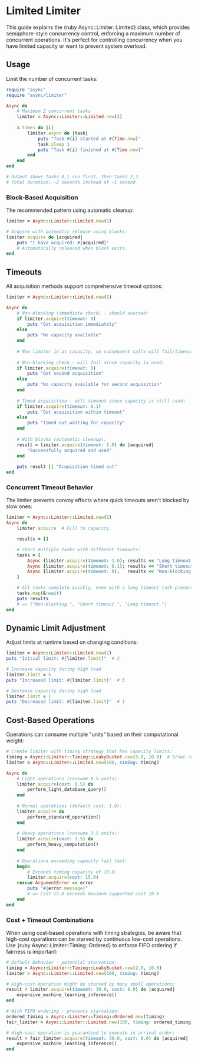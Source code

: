 # Limited Limiter

This guide explains the {ruby Async::Limiter::Limited} class, which provides semaphore-style concurrency control, enforcing a maximum number of concurrent operations. It's perfect for controlling concurrency when you have limited capacity or want to prevent system overload.

## Usage

Limit the number of concurrent tasks:

```ruby
require "async"
require "async/limiter"

Async do
	# Maximum 2 concurrent tasks
	limiter = Async::Limiter::Limited.new(2)
	
	4.times do |i|
		limiter.async do |task|
			puts "Task #{i} started at #{Time.now}"
			task.sleep 1
			puts "Task #{i} finished at #{Time.now}"
		end
	end
end

# Output shows tasks 0,1 run first, then tasks 2,3
# Total duration: ~2 seconds instead of ~1 second
```

### Block-Based Acquisition

The recommended pattern using automatic cleanup:

```ruby
limiter = Async::Limiter::Limited.new(1)

# Acquire with automatic release using blocks:
limiter.acquire do |acquired|
	puts "I have acquired: #{acquired}"
	# Automatically released when block exits.
end
```

## Timeouts

All acquisition methods support comprehensive timeout options:

```ruby
limiter = Async::Limiter::Limited.new(1)

Async do
	# Non-blocking (immediate check) - should succeed:
	if limiter.acquire(timeout: 0)
		puts "Got acquisition immediately"
	else
		puts "No capacity available"
	end
	
	# Now limiter is at capacity, so subsequent calls will fail/timeout.
	
	# Non-blocking check - will fail since capacity is used:
	if limiter.acquire(timeout: 0)
		puts "Got second acquisition"
	else
		puts "No capacity available for second acquisition"
	end
	
	# Timed acquisition - will timeout since capacity is still used:
	if limiter.acquire(timeout: 0.1)
		puts "Got acquisition within timeout"
	else
		puts "Timed out waiting for capacity"
	end
	
	# With blocks (automatic cleanup):
	result = limiter.acquire(timeout: 1.0) do |acquired|
		"Successfully acquired and used"
	end
	
	puts result || "Acquisition timed out"
end
```

### Concurrent Timeout Behavior

The limiter prevents convoy effects where quick timeouts aren't blocked by slow ones:

```ruby
limiter = Async::Limiter::Limited.new(1)
Async do
	limiter.acquire  # Fill to capacity.

	results = []

	# Start multiple tasks with different timeouts:
	tasks = [
		Async {limiter.acquire(timeout: 1.0); results << "Long timeout."},
		Async {limiter.acquire(timeout: 0.1); results << "Short timeout."},
		Async {limiter.acquire(timeout: 0);   results << "Non-blocking."},
	]

	# All tasks complete quickly, even with a long timeout task present:
	tasks.map(&:wait)
	puts results
	# => ["Non-blocking.", "Short timeout.", "Long timeout."]
end
```

## Dynamic Limit Adjustment

Adjust limits at runtime based on changing conditions:

```ruby
limiter = Async::Limiter::Limited.new(2)
puts "Initial limit: #{limiter.limit}"  # 2

# Increase capacity during high load
limiter.limit = 5
puts "Increased limit: #{limiter.limit}"  # 5

# Decrease capacity during high load
limiter.limit = 1
puts "Decreased limit: #{limiter.limit}"  # 1
```

## Cost-Based Operations

Operations can consume multiple "units" based on their computational weight:

```ruby
# Create limiter with timing strategy that has capacity limits:
timing = Async::Limiter::Timing::LeakyBucket.new(5.0, 10.0)  # 5/sec rate, 10 capacity.
limiter = Async::Limiter::Limited.new(100, timing: timing)

Async do
	# Light operations (consume 0.5 units):
	limiter.acquire(cost: 0.5) do
		perform_light_database_query()
	end
	
	# Normal operations (default cost: 1.0):
	limiter.acquire do
		perform_standard_operation()
	end
	
	# Heavy operations (consume 3.5 units):
	limiter.acquire(cost: 3.5) do
		perform_heavy_computation()
	end
	
	# Operations exceeding capacity fail fast:
	begin
		# Exceeds timing capacity of 10.0:
		limiter.acquire(cost: 15.0)
	rescue ArgumentError => error
		puts "#{error.message}"
		# => Cost 15.0 exceeds maximum supported cost 10.0
	end
end
```

### Cost + Timeout Combinations

When using cost-based operations with timing strategies, be aware that high-cost operations can be starved by continuous low-cost operations. Use {ruby Async::Limiter::Timing::Ordered} to enforce FIFO ordering if fairness is important:

```ruby
# Default behavior - potential starvation:
timing = Async::Limiter::Timing::LeakyBucket.new(2.0, 10.0)
limiter = Async::Limiter::Limited.new(100, timing: timing)

# High-cost operation might be starved by many small operations:
result = limiter.acquire(timeout: 30.0, cost: 8.0) do |acquired|
	expensive_machine_learning_inference()
end

# With FIFO ordering - prevents starvation:
ordered_timing = Async::Limiter::Timing::Ordered.new(timing)
fair_limiter = Async::Limiter::Limited.new(100, timing: ordered_timing)

# High-cost operation is guaranteed to execute in arrival order:
result = fair_limiter.acquire(timeout: 30.0, cost: 8.0) do |acquired|
	expensive_machine_learning_inference()
end
```
